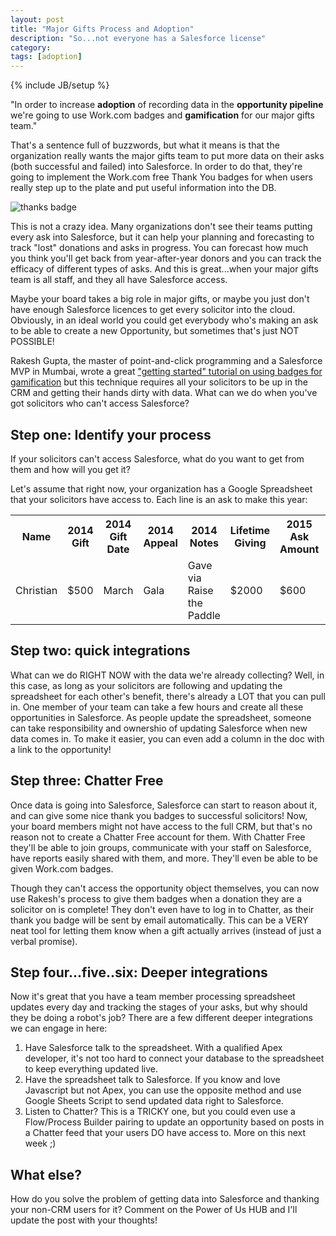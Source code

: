 ```yaml
---
layout: post
title: "Major Gifts Process and Adoption"
description: "So...not everyone has a Salesforce license"
category: 
tags: [adoption]
---
```

{% include JB/setup %}

"In order to increase **adoption** of recording data in the **opportunity pipeline** we're going to use Work.com badges and **gamification** for our major gifts team."

That's a sentence full of buzzwords, but what it means is that the organization really wants the major gifts team to put more data on their asks (both successful and failed) into Salesforce. In order to do that, they're going to implement the Work.com free Thank You badges for when users really step up to the plate and put useful information into the DB.

![thanks badge](https://blog.internetcreations.com/wp-content/uploads/2015/01/work-thanks.png)

This is not a crazy idea. Many organizations don't see their teams putting every ask into Salesforce, but it can help your planning and forecasting to track "lost" donations and asks in progress. You can forecast how much you think you'll get back from year-after-year donors and you can track the efficacy of different types of asks. And this is great...when your major gifts team is all staff, and they all have Salesforce access. 

Maybe your board takes a big role in major gifts, or maybe you just don't have enough Salesforce licences to get every solicitor into the cloud. Obviously, in an ideal world you could get everybody who's making an ask to be able to create a new Opportunity, but sometimes that's just NOT POSSIBLE!

Rakesh Gupta, the master of point-and-click programming and a Salesforce MVP in Mumbai, wrote a great ["getting started" tutorial on using badges for gamification](https://rakeshistom.wordpress.com/2015/03/19/getting-started-with-process-builder-part-12-implement-gamification-to-your-salesforce/) but this technique requires all your solicitors to be up in the CRM and getting their hands dirty with data. What can we do when you've got solicitors who can't access Salesforce?

## Step one: Identify your process
If your solicitors can't access Salesforce, what do you want to get from them and how will you get it?

Let's assume that right now, your organization has a Google Spreadsheet that your solicitors have access to. Each line is an ask to make this year:
<table><tr><th>Name</th><th>2014 Gift</th><th>2014 Gift Date</th><th>2014 Appeal</th><th>2014 Notes</th><th>Lifetime Giving</th><th>2015 Ask Amount</th><th>2015 Ask Date</th><th>2015 Solicitor</th><th>2015 Notes</th><th>Won?</th></tr>
<tr><td>Christian</td><td>$500</td><td>March</td><td>Gala</td><td>Gave via Raise the Paddle</td><td>$2000</td><td>$600</td><td>Feb</td><td>Mark</td><td>Get coffee before the Gala</td><td>Yes</td></tr></table>

## Step two: quick integrations
What can we do RIGHT NOW with the data we're already collecting? Well, in this case, as long as your solicitors are following and updating the spreadsheet for each other's benefit, there's already a LOT that you can pull in. One member of your team can take a few hours and create all these opportunities in Salesforce. As people update the spreadsheet, someone can take responsibility and ownershio of updating Salesforce when new data comes in. To make it easier, you can even add a column in the doc with a link to the opportunity!

## Step three: Chatter Free
Once data is going into Salesforce, Salesforce can start to reason about it, and can give some nice thank you badges to successful solicitors! Now, your board members might not have access to the full CRM, but that's no reason not to create a Chatter Free account for them. With Chatter Free they'll be able to join groups, communicate with your staff on Salesforce, have reports easily shared with them, and more. They'll even be able to be given Work.com badges.

Though they can't access the opportunity object themselves, you can now use Rakesh's process to give them badges when a donation they are a solicitor on is complete! They don't even have to log in to Chatter, as their thank you badge will be sent by email automatically. This can be a VERY neat tool for letting them know when a gift actually arrives (instead of just a verbal promise).

## Step four...five..six: Deeper integrations
Now it's great that you have a team member processing spreadsheet updates every day and tracking the stages of your asks, but why should they be doing a robot's job? There are a few different deeper integrations we can engage in here:
1) Have Salesforce talk to the spreadsheet. With a qualified Apex developer, it's not too hard to connect your database to the spreadsheet to keep everything updated live.
2) Have the spreadsheet talk to Salesforce. If you know and love Javascript but not Apex, you can use the opposite method and use Google Sheets Script to send updated data right to Salesforce.
3) Listen to Chatter? This is a TRICKY one, but you could even use a Flow/Process Builder pairing to update an opportunity based on posts in a Chatter feed that your users DO have access to. More on this next week ;)

## What else?

How do you solve the problem of getting data into Salesforce and thanking your non-CRM users for it? Comment on the Power of Us HUB and I'll update the post with your thoughts!
